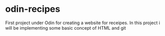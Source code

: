 # odin-recipes
First project under Odin for creating a website for receipes.
In this project i will be implementing some basic concept of HTML and git